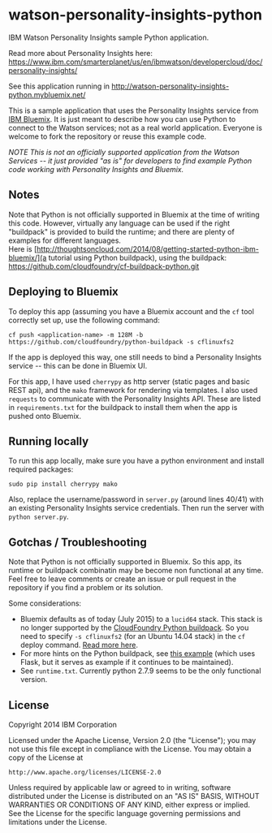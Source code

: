 # watson-personality-insights-python

IBM Watson Personality Insights sample Python application.

Read more about Personality Insights here: https://www.ibm.com/smarterplanet/us/en/ibmwatson/developercloud/doc/personality-insights/

See this application running in http://watson-personality-insights-python.mybluemix.net/

This is a sample application that uses the Personality Insights service from [IBM Bluemix](http://bluemix.net).
It is just meant to describe how you can use Python to connect to the Watson services; not as a real world
application. Everyone is welcome to fork the repository or reuse this example code.

*NOTE This is not an officially supported application from the Watson Services -- it just provided "as is" for developers to find example Python code working with Personality Insights and Bluemix.*

## Notes

Note that Python is not officially supported in Bluemix at the time of writing this code.
However, virtually any language can be used if the right "buildpack" is provided to build the runtime;
and there are plenty of examples for different languages.  
Here is [http://thoughtsoncloud.com/2014/08/getting-started-python-ibm-bluemix/](a tutorial using Python buildpack), using the buildpack: https://github.com/cloudfoundry/cf-buildpack-python.git


## Deploying to Bluemix

To deploy this app (assuming you have a Bluemix account and the `cf` tool correctly set up, use the following command:
```
cf push <application-name> -m 128M -b https://github.com/cloudfoundry/python-buildpack -s cflinuxfs2
```
If the app is deployed this way, one still needs to bind a Personality Insights service -- this can be done in Bluemix UI.

For this app, I have used `cherrypy` as http server (static pages and basic REST api), and the `mako` framework for rendering via templates. I also used `requests` to communicate with the Personality Insights API. These are listed in `requirements.txt` for the buildpack to install them when the app is pushed onto Bluemix.

## Running locally

To run this app locally, make sure you have a python environment and install required packages:
```
sudo pip install cherrypy mako
```
Also, replace the username/password in `server.py` (around lines 40/41) with an existing Personality Insights service credentials. Then run the server with `python server.py`.

## Gotchas / Troubleshooting

Note that Python is not officially supported in Bluemix. So this app, its runtime or buildpack combinatin may be become non functional at any time. Feel free to leave comments or create an issue or pull request in the repository if you find a problem or its solution. 
 
Some considerations:
 * Bluemix defaults as of today (July 2015) to a `lucid64` stack. This stack is no longer supported by the [CloudFoundry Python buildpack](https://developer.ibm.com/bluemix/2015/07/29/cloud-foundry-php-buildpack-doesnt-support-lucid64/). So you need to specify `-s cflinuxfs2` (for an Ubuntu 14.04 stack) in the `cf` deploy command. [Read more here](https://github.com/cloudfoundry/php-buildpack/issues/87).
* For more hints on the Python buildpack, see [this example](https://github.com/IBM-Bluemix/bluemix-python-flask-sample) (which uses Flask, but it serves as example if it continues to be maintained).
 * See `runtime.txt`. Currently python 2.7.9 seems to be the only functional version.

## License

Copyright 2014 IBM Corporation

Licensed under the Apache License, Version 2.0 (the "License");
you may not use this file except in compliance with the License.
You may obtain a copy of the License at

    http://www.apache.org/licenses/LICENSE-2.0

Unless required by applicable law or agreed to in writing, software
distributed under the License is distributed on an "AS IS" BASIS,
WITHOUT WARRANTIES OR CONDITIONS OF ANY KIND, either express or implied.
See the License for the specific language governing permissions and
limitations under the License.


